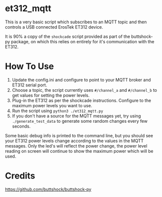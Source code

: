 # et312_mqtt
This is a very basic script which subscribes to an MQTT topic and then controls a USB connected ErosTek ET312 device.

It is 90% a copy of the `shockcade` script provided as part of the buttshock-py package, on which this relies on entirely for it's communication with the ET312.

# How To Use
1. Update the config.ini and configure to point to your MQTT broker and ET312 serial port.
2. Choose a topic, the script currently uses `#/channel_a` and `#/channel_b` to get values for setting the power levels.
3. Plug-in the ET312 as per the shockcade instructions. Configure to the maximum power levels you want to use.
2. Run the script using `python3 ./et312_mqtt.py`
3. If you don't have a source for the MQTT messages yet, try using `./generate_test_data` to generate some random changes every few seconds.

Some basic debug info is printed to the command line, but you should see your ET312 power levels change according to the values in the MQTT messages. Only the led's will reflect the power change, the power level reading on screen will continue to show the maximum power which will be used.

# Credits
https://github.com/buttshock/buttshock-py
